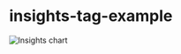 # insights-tag-example

![Insights chart](https://insights-tag.herokuapp.com/prActivity.png?repo=levindixon/insights-tag-example&groupBy=minute&period=40)
